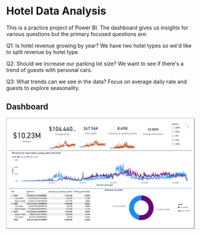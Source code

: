 
# Hotel Data Analysis

This is a practice project of Power BI. The dashboard gives us insights for various questions but the primary focused questions are:

Q1: Is hotel revenue growing by year? We have two hotel types so we'd like to split revenue by hotel type.

Q2: Should we increase our parking lot size? We want to see if there's a trend of guests with personal cars.

Q3: What trends can we see in the data? Focus on average daily rate and guests to explore seasonality.


## Dashboard
![Dashboar](https://github.com/gowther33/Personal_projects/blob/master/Hotel%20data%20analysis/Dashboard/dashboard.PNG)